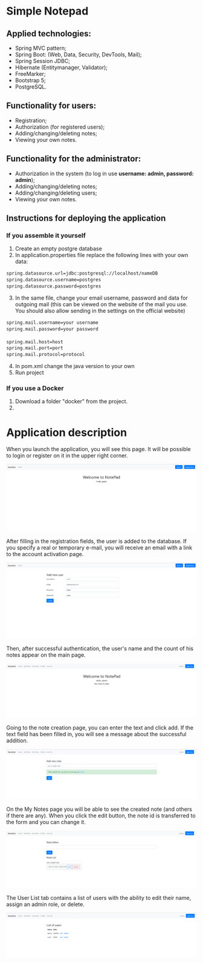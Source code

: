 # Simple Notepad
## Applied technologies:
- Spring MVC pattern;
- Spring Boot: (Web, Data, Security, DevTools, Mail);
- Spring Session JDBC;
- Hibernate (Entitymanager, Validator);
- FreeMarker;
- Bootstrap 5;
- PostgreSQL.

## Functionality for users:
- Registration;
- Authorization (for registered users);
- Adding/changing/deleting notes;
- Viewing your own notes.

## Functionality for the administrator: 
- Authorization in the system (to log in use __username: admin, password: admin__);
- Adding/changing/deleting notes;
- Adding/changing/deleting users;
- Viewing your own notes.

## Instructions for deploying the application

### If you assemble it yourself
1. Сreate an empty postgre database
2. In application.properties file replace the following lines with your own data:
```sh
spring.datasource.url=jdbc:postgresql://localhost/nameDB
spring.datasource.username=postgres
spring.datasource.password=postgres
```
3. In the same file, change your email username, password and data for outgoing mail (this can be viewed on the website of the mail you use. You should also allow sending in the settings on the official website)
```sh
spring.mail.username=your username
spring.mail.password=your password

spring.mail.host=host
spring.mail.port=port
spring.mail.protocol=protocol
```
4. In pom.xml change the java version to your own
5. Run project

### If you use a Docker
1. Download a folder "docker" from the project.
2. 

# Application description
When you launch the application, you will see this page. It will be possible to login or register on it in the upper right corner.

![Image alt](https://github.com/Mercur1y/notepad/blob/main/images/welcome.png)

After filling in the registration fields, the user is added to the database. If you specify a real or temporary e-mail, you will receive an email with a link to the account activation page.

![Image alt](https://github.com/Mercur1y/notepad/blob/main/images/registration.png)

Then, after successful authentication, the user's name and the count of his notes appear on the main page.

![Image alt](https://github.com/Mercur1y/notepad/blob/main/images/iflogin.png)

Going to the note creation page, you can enter the text and click add. If the text field has been filled in, you will see a message about the successful addition.

![Image alt](https://github.com/Mercur1y/notepad/blob/main/images/add.png)

On the My Notes page you will be able to see the created note (and others if there are any). When you click the edit button, the note id is transferred to the form and you can change it.

![Image alt](https://github.com/Mercur1y/notepad/blob/main/images/edit.png)

The User List tab contains a list of users with the ability to edit their name, assign an admin role, or delete.

![Image alt](https://github.com/Mercur1y/notepad/blob/main/images/userlist.png)

